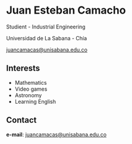 # Juan Esteban Camacho

Studient - Industrial Engineering

Universidad de La Sabana - Chía

juancamacas@unisabana.edu.co

## Interests

- Mathematics
- Video games
- Astronomy
- Learning English
  
## Contact

**e-mail**: juancamacas@unisabana.edu.co

